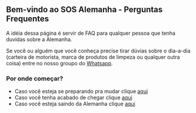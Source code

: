 ## Bem-vindo ao SOS Alemanha - Perguntas Frequentes

A idéia dessa página é servir de FAQ para qualquer pessoa que tenha duvidas sobre a Alemanha.

Se você ou alguém que você conheça precise tirar dúvias sobre o dia-a-dia (carteira de motorista, marca de produtos de limpeza ou qualquer outra coisa) entre no nosso groupo do [Whatsapp](https://chat.whatsapp.com/G32CzWanEkyCvvfkf4ix2U).

### Por onde começar?

 - Caso você esteja se preparando pra mudar clique [aqui](./artigos/mudanca_alemanha.md)
 - Caso você tenha acabado de chegar clique [aqui](./artigos/chegando_na_alemanha.md)
 - Caso você esteja saindo da Alemanha clique [aqui](./artigos/saindo_da_alemanha.md)


